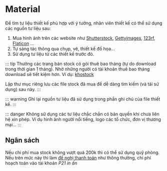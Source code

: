 # Material
Để tìm tư liệu thiết kế phù hợp với ý tưởng, nhân viên thiết kế có thể sử dụng các nguồn tư liệu sau:
1. Mua hình ảnh trên các website như [Shutterstock](https://www.shutterstock.com/), [Gettyimages](https://www.gettyimages.com/), [123rf](https://www.123rf.com/), [Flaticon](https://www.flaticon.com/) ...
2. Tự sáng tác thông qua chụp, vẽ, thiết kế đồ họa...
3. Sử dụng tư liệu từ các thiết kế trước đó.

::: tip
Thường các trang bán stock có gói thuê bao tháng (tự do download trong thời gian 1 tháng). Nhờ những người có tài khoản thuê bao tháng download sẽ tiết kiệm hơn.
Ví dụ: [khostock](https://www.messenger.com/t/khostock.net)

Lập thư mục riêng lưu các file stock đã mua để dễ dàng tìm kiếm (và tái sử dụng) sau này.
:::

::: warning
Ghi lại nguồn tư liệu đã sử dụng trong phần ghi chú của file thiết kế.
:::

::: danger
Không sử dụng các tư liệu chắc chắn có bản quyền khi chưa liên hệ xin phép. 
Ví dụ hình ảnh người nổi tiếng, logo các tổ chức, đơn vị thương mại...
:::

## Ngân sách
Nếu chi phí mua stock không vượt quá 200k thì có thể sử dụng quỹ phòng. Nếu trên mức này thì làm [đề nghị thanh toán](../../budget/) như thông thường, chi phí hoạch toán vào tài khoản *P21 in ấn*